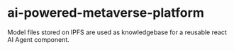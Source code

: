 # ai-powered-metaverse-platform
Model files stored on IPFS are used as knowledgebase for a reusable react AI Agent component.
